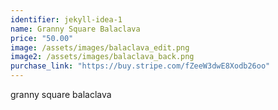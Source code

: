 ```yaml
---
identifier: jekyll-idea-1
name: Granny Square Balaclava 
price: "50.00"
image: /assets/images/balaclava_edit.png
image2: /assets/images/balaclava_back.png
purchase_link: "https://buy.stripe.com/fZeeW3dwE8Xodb26oo"
---
```

granny square balaclava
